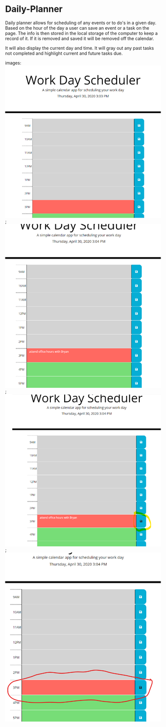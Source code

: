 # Daily-Planner

Daily planner allows for scheduling of any events or to do's in a given day. Based on the hour of the day a user can save an event or a task on the page. The info is then stored in the local storage of the computer to keep a record of it. If it is removed and saved it will be removed off the calendar. 

It will also display the current day and time. It will gray out any past tasks not completed and highlight current and future tasks due. 

images:
 ![main page](images/dailyplanner.png);
 ![add a task](images/addedtask.png);
 ![save the task](images/highlightsavebutton.png);
 ![task competed? remove and save](images/removetaskandsave.png)
